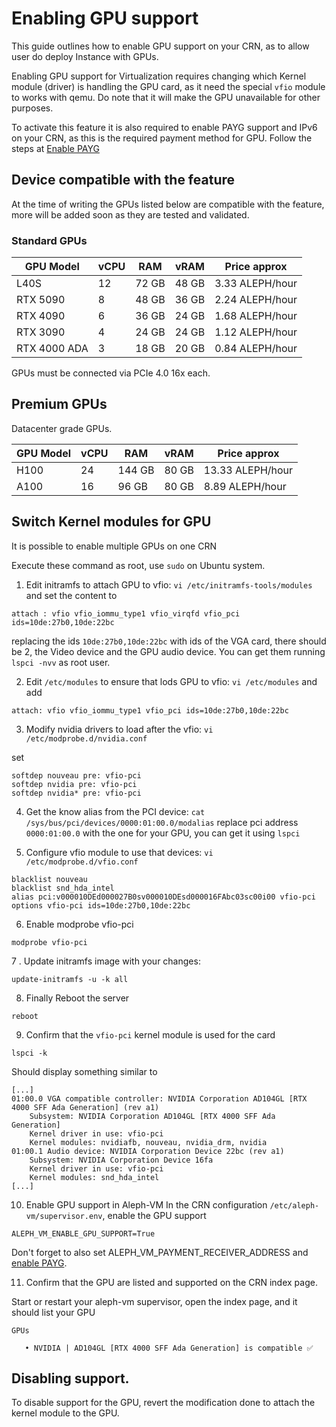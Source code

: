 # Enabling GPU support

This guide outlines how to enable GPU support on your CRN, as to allow user do deploy Instance with GPUs.

Enabling GPU support for Virtualization requires changing which Kernel module (driver) is handling the GPU card, as it need the special `vfio` module to works with qemu. Do note that it will make the GPU unavailable for other purposes.

To activate this feature it is also required to enable PAYG support and IPv6 on your CRN, as this is the required payment method for GPU. Follow the steps at [Enable PAYG](enable-payg.md)

## Device compatible with the feature

At the time of writing the GPUs listed below are compatible with the feature, more will be added soon as they are tested and validated.

### Standard GPUs

| GPU Model    | vCPU | RAM   | vRAM  | Price approx    |
|--------------|------|-------|-------|-----------------|
| L40S         | 12   | 72 GB | 48 GB | 3.33 ALEPH/hour |
| RTX 5090     | 8    | 48 GB | 36 GB | 2.24 ALEPH/hour |
| RTX 4090     | 6    | 36 GB | 24 GB | 1.68 ALEPH/hour |
| RTX 3090     | 4    | 24 GB | 24 GB | 1.12 ALEPH/hour |
| RTX 4000 ADA | 3    | 18 GB | 20 GB | 0.84 ALEPH/hour |

GPUs must be connected via PCIe 4.0 16x each.

## Premium GPUs


Datacenter grade GPUs.

| GPU Model | vCPU | RAM    | vRAM  | Price approx     |
|-----------|------|--------|-------|------------------|
| H100      | 24   | 144 GB | 80 GB | 13.33 ALEPH/hour |
| A100      | 16   | 96 GB  | 80 GB | 8.89  ALEPH/hour |

## Switch Kernel modules for GPU
It is possible to enable multiple GPUs on one CRN

Execute these command as root, use `sudo` on Ubuntu system. 

1. Edit initramfs to attach GPU to vfio:
   `vi /etc/initramfs-tools/modules` and set the content to 
```
attach : vfio vfio_iommu_type1 vfio_virqfd vfio_pci ids=10de:27b0,10de:22bc
```

replacing the ids `10de:27b0,10de:22bc` with ids of the VGA card, there should be 2, the Video device and the GPU audio device.
You can get them running `lspci -nvv` as root user. 

2. Edit `/etc/modules` to ensure that lods GPU to vfio:
`vi /etc/modules` and add
```
attach: vfio vfio_iommu_type1 vfio_pci ids=10de:27b0,10de:22bc
```

3. Modify nvidia drivers to load after the vfio:
`vi /etc/modprobe.d/nvidia.conf`

set
```
softdep nouveau pre: vfio-pci
softdep nvidia pre: vfio-pci
softdep nvidia* pre: vfio-pci
```

4. Get the know alias from the PCI device:
`cat /sys/bus/pci/devices/0000:01:00.0/modalias`
replace pci address  `0000:01:00.0` with the one for your GPU, you can get it using `lspci` 

5. Configure vfio module to use that devices:
`vi /etc/modprobe.d/vfio.conf`

```
blacklist nouveau
blacklist snd_hda_intel
alias pci:v000010DEd000027B0sv000010DEsd000016FAbc03sc00i00 vfio-pci
options vfio-pci ids=10de:27b0,10de:22bc
```

6. Enable modprobe vfio-pci
```
modprobe vfio-pci
```

7 . Update initramfs image with your changes:
```shell
update-initramfs -u -k all
```

8. Finally Reboot the server
```shell
reboot
```

9. Confirm that the `vfio-pci` kernel module is used for the card
```shell
lspci -k
```

Should display something similar to
```
[...]
01:00.0 VGA compatible controller: NVIDIA Corporation AD104GL [RTX 4000 SFF Ada Generation] (rev a1)
	Subsystem: NVIDIA Corporation AD104GL [RTX 4000 SFF Ada Generation]
	Kernel driver in use: vfio-pci
	Kernel modules: nvidiafb, nouveau, nvidia_drm, nvidia
01:00.1 Audio device: NVIDIA Corporation Device 22bc (rev a1)
	Subsystem: NVIDIA Corporation Device 16fa
	Kernel driver in use: vfio-pci
	Kernel modules: snd_hda_intel
[...]
```

10. Enable GPU support in Aleph-VM
In the CRN configuration `/etc/aleph-vm/supervisor.env`, enable the GPU support
```
ALEPH_VM_ENABLE_GPU_SUPPORT=True
```

Don't forget to also set ALEPH_VM_PAYMENT_RECEIVER_ADDRESS and [enable PAYG](./enable-payg.md).

11. Confirm that the GPU are listed and supported on the CRN index page.

Start or restart your aleph-vm supervisor, open the index page, and it should list your GPU
```also
GPUs

   • NVIDIA | AD104GL [RTX 4000 SFF Ada Generation] is compatible ✅
```


## Disabling support.
To disable support for the GPU, revert the modification done to attach the kernel module to the GPU.